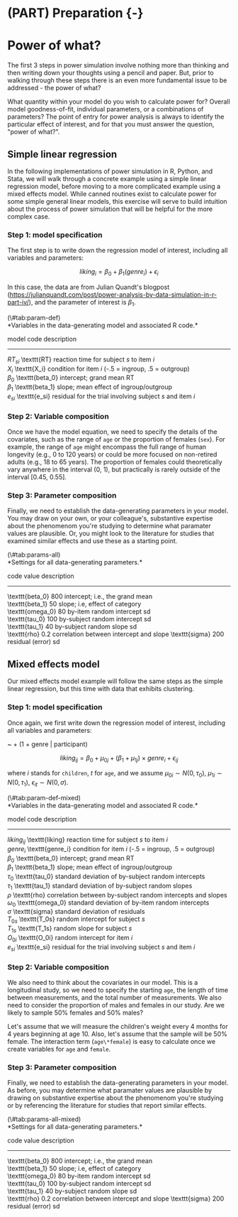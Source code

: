 


# (PART) Preparation {-}

# Power of what?

The first 3 steps in power simulation involve nothing more than thinking and then writing down your thoughts using a pencil and paper. But, prior to walking through these steps there is an even more fundamental issue to be addressed - the power of what?

What quantity within your model do you wish to calculate power for? Overall model goodness-of-fit, individual parameters, or a combinations of parameters? The point of entry for power analysis is always to identify the particular effect of interest, and for that you must answer the question, "power of what?".
## Simple linear regression

In the following implementations of power simulation in R, Python, and Stata, we will walk through a concrete example using a simple linear regression model, before moving to a more complicated example using a mixed effects model. While canned routines exist to calculate power for some simple general linear models, this exercise will serve to build intuition about the process of power simulation that will be helpful for the more complex case.

### Step 1: model specification

The first step is to write down the regression model of interest, including all variables and parameters:

$$
liking_i = \beta_0 + \beta_1(genre_i) + \epsilon_i
$$

In this case, the data are from Julian Quandt's blogpost (<https://julianquandt.com/post/power-analysis-by-data-simulation-in-r-part-iv/>), and the parameter of interest is $\beta_1$.

<caption>(\#tab:param-def)</caption>

<div custom-style='Table Caption'>*Variables in the data-generating model and associated R code.*</div>


model       code               description                                               
----------  -----------------  ----------------------------------------------------------
$RT_{si}$   \texttt{RT}        reaction time for subject $s$ to item $i$                 
$X_i$       \texttt{X\_i}      condition for item $i$ (-.5 = ingroup, .5 = outgroup)     
$\beta_0$   \texttt{beta\_0}   intercept; grand mean RT                                  
$\beta_1$   \texttt{beta\_1}   slope; mean effect of ingroup/outgroup                    
$e_{si}$    \texttt{e\_si}     residual for the trial involving subject $s$ and item $i$ 

### Step 2: Variable composition

Once we have the model equation, we need to specify the details of the covariates, such as the range of `age` or the proportion of females (`sex`). For example, the range of `age` might encompass the full range of human longevity (e.g., 0 to 120 years) or could be more focused on non-retired adults (e.g., 18 to 65 years). The proportion of females could theoretically vary anywhere in the interval (0, 1), but practically is rarely outside of the interval [0.45, 0.55].

### Step 3: Parameter composition

Finally, we need to establish the data-generating parameters in your model. You may draw on your own, or your colleague's, substantive expertise about the phenomenom you're studying to determine what paramater values are plausible. Or, you might look to the literature for studies that examined similar effects and use these as a starting point.

<caption>(\#tab:params-all)</caption>

<div custom-style='Table Caption'>*Settings for all data-generating parameters.*</div>


code                value   description                             
------------------  ------  ----------------------------------------
\texttt{beta\_0}    800     intercept; i.e., the grand mean         
\texttt{beta\_1}    50      slope; i.e, effect of category          
\texttt{omega\_0}   80      by-item random intercept sd             
\texttt{tau\_0}     100     by-subject random intercept sd          
\texttt{tau\_1}     40      by-subject random slope sd              
\texttt{rho}        0.2     correlation between intercept and slope 
\texttt{sigma}      200     residual (error) sd                     

## Mixed effects model

Our mixed effects model example will follow the same steps as the simple linear regression, but this time with data that exhibits clustering.

### Step 1: model specification

Once again, we first write down the regression model of interest, including all variables and parameters:

~  + (1 + genre | participant)

$$
liking_{ij} = \beta_0 + \mu_{0j} + (\beta_1 + \mu_{1j}) \times genre_i + \epsilon_{ij}
$$

where $i$ stands for `children`, $t$ for `age`, and we assume $\mu_{0i} \sim N(0, \tau_0)$, $\mu_{1i}\sim N(0, \tau_1)$, $\epsilon_{it} \sim N(0, \sigma)$. 

<caption>(\#tab:param-def-mixed)</caption>

<div custom-style='Table Caption'>*Variables in the data-generating model and associated R code.*</div>


model           code                description                                                 
--------------  ------------------  ------------------------------------------------------------
$liking_{ij}$   \texttt{liking}     reaction time for subject $s$ to item $i$                   
$genre_i$       \texttt{genre\_i}   condition for item $i$ (-.5 = ingroup, .5 = outgroup)       
$\beta_0$       \texttt{beta\_0}    intercept; grand mean RT                                    
$\beta_1$       \texttt{beta\_1}    slope; mean effect of ingroup/outgroup                      
$\tau_0$        \texttt{tau\_0}     standard deviation of by-subject random intercepts          
$\tau_1$        \texttt{tau\_1}     standard deviation of by-subject random slopes              
$\rho$          \texttt{rho}        correlation between by-subject random intercepts and slopes 
$\omega_0$      \texttt{omega\_0}   standard deviation of by-item random intercepts             
$\sigma$        \texttt{sigma}      standard deviation of residuals                             
$T_{0s}$        \texttt{T\_0s}      random intercept for subject $s$                            
$T_{1s}$        \texttt{T\_1s}      random slope for subject $s$                                
$O_{0i}$        \texttt{O\_0i}      random intercept for item $i$                               
$e_{si}$        \texttt{e\_si}      residual for the trial involving subject $s$ and item $i$   

### Step 2: Variable composition

We also need to think about the covariates in our model. This is a longitudinal study, so we need to specify the starting `age`, the length of time between measurements, and the total number of measurements. We also need to consider the proportion of males and females in our study. Are we likely to sample 50% females and 50% males?

Let's assume that we will measure the children's weight every 4 months for 4 years beginning at age 10. Also, let's assume that the sample will be 50% female. The interaction term (`age\*female`) is easy to calculate once we create variables for `age` and `female`. 

### Step 3: Parameter composition

Finally, we need to establish the data-generating parameters in your model. As before, you may determine what paramater values are plausible by drawing on substantive expertise about the phenomenom you're studying or by referencing the literature for studies that report similar effects.

<caption>(\#tab:params-all-mixed)</caption>

<div custom-style='Table Caption'>*Settings for all data-generating parameters.*</div>


code                value   description                             
------------------  ------  ----------------------------------------
\texttt{beta\_0}    800     intercept; i.e., the grand mean         
\texttt{beta\_1}    50      slope; i.e, effect of category          
\texttt{omega\_0}   80      by-item random intercept sd             
\texttt{tau\_0}     100     by-subject random intercept sd          
\texttt{tau\_1}     40      by-subject random slope sd              
\texttt{rho}        0.2     correlation between intercept and slope 
\texttt{sigma}      200     residual (error) sd                     
